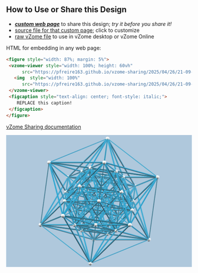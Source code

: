 
## How to Use or Share this Design

 - [***custom web page***][post] to share this design; *try it before you share it!*
 - [source file for that custom page][source]; click to customize
 - [raw vZome file][raw] to use in vZome desktop or vZome Online
 
 HTML for embedding in any web page:
 ```html
<figure style="width: 87%; margin: 5%">
  <vzome-viewer style="width: 100%; height: 60vh"
       src="https://pfreire163.github.io/vzome-sharing/2025/04/26/21-09-30-6-demicube/6-demicube.vZome" >
    <img  style="width: 100%"
       src="https://pfreire163.github.io/vzome-sharing/2025/04/26/21-09-30-6-demicube/6-demicube.png" >
  </vzome-viewer>
  <figcaption style="text-align: center; font-style: italic;">
     REPLACE this caption!
  </figcaption>
</figure>
 ```

[vZome Sharing documentation](https://vzome.github.io/vzome/sharing.html#how-it-works)

![Image](<6-demicube.png>)


[post]: <https://pfreire163.github.io/vzome-sharing/2025/04/26/6-demicube-21-09-30.html>
[source]: <https://github.com/pfreire163/vzome-sharing/edit/main/_posts/2025-04-26-6-demicube-21-09-30.md>
[raw]: <https://raw.githubusercontent.com/pfreire163/vzome-sharing/main/2025/04/26/21-09-30-6-demicube/6-demicube.vZome>